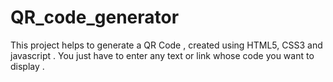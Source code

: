 # QR_code_generator
This project helps to generate a QR Code , created using HTML5, CSS3 and javascript . You just have to enter any text or link whose code you want to display .
